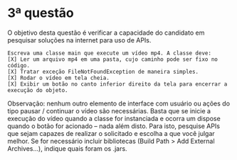 # 3ª questão

O objetivo desta questão é verificar a capacidade do candidato em pesquisar soluções na internet para uso de APIs.

```
Escreva uma classe main que execute um vídeo mp4. A classe deve:
[X] Ler um arquivo mp4 em uma pasta, cujo caminho pode ser fixo no código.
[X] Tratar exceção FileNotFoundException de maneira simples.
[X] Rodar o vídeo em tela cheia.
[X] Exibir um botão no canto inferior direito da tela para encerrar a execução do objeto.
```

Observação: nenhum outro elemento de interface com usuário ou ações do tipo pausar / continuar o vídeo são necessárias. Basta que se inicie a execução do vídeo quando a classe for instanciada e ocorra um dispose quando o botão for acionado – nada além disto.
Para isto, pesquise APIs que sejam capazes de realizar o solicitado e escolha a que você julgar melhor. Se for necessário incluir bibliotecas (Build Path > Add External Archives...), indique quais foram os .jars.